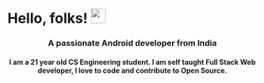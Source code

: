# Hello, folks! <img src="https://raw.githubusercontent.com/MartinHeinz/MartinHeinz/master/wave.gif" width="30px">
<h3 align="center">A passionate Android developer from India</h3>
<h4 align="center"> I am a 21 year old CS Engineering student. I am self taught Full Stack Web developer, I love to code and contribute to Open Source.</h3>
